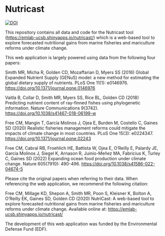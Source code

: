 # Nutricast

<a href="https://doi.org/10.5281/zenodo.5593733"><img src="https://zenodo.org/badge/DOI/10.5281/zenodo.5593733.svg" alt="DOI"></a>

This repository contains all data and code for the Nutricast tool (https://emlab-ucsb.shinyapps.io/nutricast/) which is a web-based tool to explore forecasted nutritional gains from marine fisheries and mariculture reforms under climate change.

This web application is largely powered using data from the following four papers: 
 
Smith MR, Micha R, Golden CD, Mozaffarian D, Myers SS (2016) Global Expanded Nutrient Supply (GENuS) model: a new method for estimating the global dietary supply of nutrients. PLoS One 11(1): e0146976. https://doi.org/10.1371/journal.pone.0146976

Vaitla B, Collar D, Smith MR, Myers SS, Rice BL, Golden CD (2018) Predicting nutrient content of ray-finned fishes using phylogenetic information. Nature Communications 9(3742). https://doi.org/10.1038/s41467-018-06199-w
 
Free CM, Mangin T, García Molinos J, Ojea E, Burden M, Costello C, Gaines SD (2020) Realistic fisheries management reforms could mitigate the impacts of climate change in most countries. PLoS One 15(3): e0224347. https://doi.org/10.1371/journal.pone.02243

Free CM, Cabral RB, Froehlich HE, Battista W, Ojea E, O’Reilly E, Palardy JE, Garcia Molinos J, Siegel K, Arnason R, Juinio-Meñez MA, Fabricius K, Turley C, Gaines SD (2022) Expanding ocean food production under climate change. Nature 605(7910): 490-496. https://doi.org/10.1038/s41586-022-04674-5

Please cite the original papers when referring to their data. When referencing the web application, we recommend the following citation:
 
Free CM, Millage KD, Shepon A, Smith MR, Poon S, Kleisner K, Bolton A, O’Reilly EK, Gaines SD, Golden CD (2020) NutriCast: A web-based tool to explore forecasted nutritional gains from marine fisheries and mariculture reforms under climate change. Available online at: https://emlab-ucsb.shinyapps.io/nutricast/

The development of this web application was funded by the Environmental Defense Fund (EDF). 
